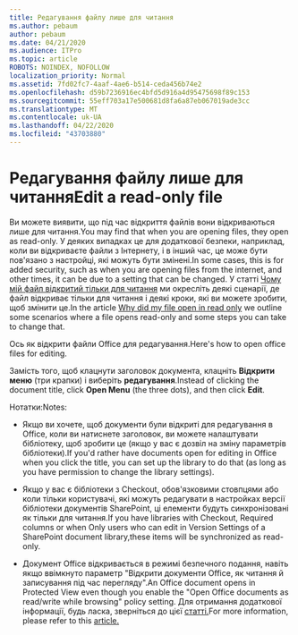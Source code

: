 ```yaml
---
title: Редагування файлу лише для читання
ms.author: pebaum
author: pebaum
ms.date: 04/21/2020
ms.audience: ITPro
ms.topic: article
ROBOTS: NOINDEX, NOFOLLOW
localization_priority: Normal
ms.assetid: 7fd02fc7-4aaf-4ae6-b514-ceda456b74e2
ms.openlocfilehash: d59b7236916ec4bfd5d916a4d95475698f89c153
ms.sourcegitcommit: 55eff703a17e500681d8fa6a87eb067019ade3cc
ms.translationtype: MT
ms.contentlocale: uk-UA
ms.lasthandoff: 04/22/2020
ms.locfileid: "43703880"
---
```

# <a name="edit-a-read-only-file"></a><span data-ttu-id="a96c9-102">Редагування файлу лише для читання</span><span class="sxs-lookup"><span data-stu-id="a96c9-102">Edit a read-only file</span></span>

<span data-ttu-id="a96c9-103">Ви можете виявити, що під час відкриття файлів вони відкриваються лише для читання.</span><span class="sxs-lookup"><span data-stu-id="a96c9-103">You may find that when you are opening files, they open as read-only.</span></span> <span data-ttu-id="a96c9-104">У деяких випадках це для додаткової безпеки, наприклад, коли ви відкриваєте файли з Інтернету, і в інший час, це може бути пов'язано з настройці, які можуть бути змінені.</span><span class="sxs-lookup"><span data-stu-id="a96c9-104">In some cases, this is for added security, such as when you are opening files from the internet, and other times, it can be due to a setting that can be changed.</span></span> <span data-ttu-id="a96c9-105">У статті [Чому мій файл відкритий тільки для читання](https://support.office.com/article/Why-did-my-file-open-read-only-3ab4b792-da50-4b38-8628-14c64e1f1d15) ми окресліть деякі сценарії, де файл відкриває тільки для читання і деякі кроки, які ви можете зробити, щоб змінити це.</span><span class="sxs-lookup"><span data-stu-id="a96c9-105">In the article [Why did my file open in read only](https://support.office.com/article/Why-did-my-file-open-read-only-3ab4b792-da50-4b38-8628-14c64e1f1d15) we outline some scenarios where a file opens read-only and some steps you can take to change that.</span></span>

<span data-ttu-id="a96c9-106">Ось як відкрити файли Office для редагування.</span><span class="sxs-lookup"><span data-stu-id="a96c9-106">Here's how to open office files for editing.</span></span>

<span data-ttu-id="a96c9-107">Замість того, щоб клацнути заголовок документа, клацніть **Відкрити меню** (три крапки) і виберіть **редагування**.</span><span class="sxs-lookup"><span data-stu-id="a96c9-107">Instead of clicking the document title, click **Open Menu** (the three dots), and then click **Edit**.</span></span>

<span data-ttu-id="a96c9-108">Нотатки:</span><span class="sxs-lookup"><span data-stu-id="a96c9-108">Notes:</span></span>

- <span data-ttu-id="a96c9-109">Якщо ви хочете, щоб документи були відкриті для редагування в Office, коли ви натиснете заголовок, ви можете налаштувати бібліотеку, щоб зробити це (якщо у вас є дозвіл на зміну параметрів бібліотеки).</span><span class="sxs-lookup"><span data-stu-id="a96c9-109">If you'd rather have documents open for editing in Office when you click the title, you can set up the library to do that (as long as you have permission to change the library settings).</span></span>

- <span data-ttu-id="a96c9-110">Якщо у вас є бібліотеки з Checkout, обов'язковими стовпцями або коли тільки користувачі, які можуть редагувати в настройках версії бібліотеки документів SharePoint, ці елементи будуть синхронізовані як тільки для читання.</span><span class="sxs-lookup"><span data-stu-id="a96c9-110">If you have libraries with Checkout, Required columns or when Only users who can edit in Version Settings of a SharePoint document library,these items will be synchronized as read-only.</span></span>

- <span data-ttu-id="a96c9-111">Документ Office відкривається в режимі безпечного подання, навіть якщо ввімкнуто параметр "Відкрити документи Office, як читання й записування під час перегляду".</span><span class="sxs-lookup"><span data-stu-id="a96c9-111">An Office document opens in Protected View even though you enable the "Open Office documents as read/write while browsing" policy setting.</span></span> <span data-ttu-id="a96c9-112">Для отримання додаткової інформації, будь ласка, зверніться до цієї [статті.](https://support.microsoft.com/help/983047/an-office-document-opens-in-protected-view-even-though-you-enable-the)</span><span class="sxs-lookup"><span data-stu-id="a96c9-112">For more information, please refer to this [article.](https://support.microsoft.com/help/983047/an-office-document-opens-in-protected-view-even-though-you-enable-the)</span></span>

